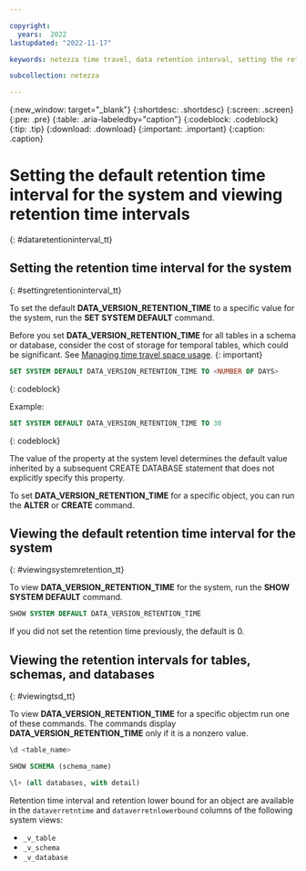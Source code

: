 ```yaml
---

copyright:
  years:  2022
lastupdated: "2022-11-17"

keywords: netezza time travel, data retention interval, setting the retention interval, changing the retention interval

subcollection: netezza

---
```


{:new_window: target="_blank"}
{:shortdesc: .shortdesc}
{:screen: .screen}
{:pre: .pre}
{:table: .aria-labeledby="caption"}
{:codeblock: .codeblock}
{:tip: .tip}
{:download: .download}
{:important: .important}
{:caption: .caption}

# Setting the default retention time interval for the system and viewing retention time intervals
{: #dataretentioninterval_tt}

## Setting the retention time interval for the system
{: #settingretentioninterval_tt}

To set the default **DATA_VERSION_RETENTION_TIME** to a specific value for the system, run the **SET SYSTEM DEFAULT** command.

Before you set **DATA_VERSION_RETENTION_TIME** for all tables in a schema or database, consider the cost of storage for temporal tables, which could be significant. See [Managing time travel space usage](/docs/netezza?topic=netezza-showingspaceusage_tt).
{: important}

```sql
SET SYSTEM DEFAULT DATA_VERSION_RETENTION_TIME TO <NUMBER OF DAYS>
```
{: codeblock}

Example:

```sql
SET SYSTEM DEFAULT DATA_VERSION_RETENTION_TIME TO 30
```
{: codeblock}

The value of the property at the system level determines the default value inherited by a subsequent CREATE DATABASE statement that does not explicitly specify this property.

To set **DATA_VERSION_RETENTION_TIME** for a specific object, you can run the **ALTER** or **CREATE** command.

## Viewing the default retention time interval for the system
{: #viewingsystemretention_tt}

To view **DATA_VERSION_RETENTION_TIME** for the system, run the **SHOW SYSTEM DEFAULT** command.

```sql
SHOW SYSTEM DEFAULT DATA_VERSION_RETENTION_TIME
```

If you did not set the retention time previously, the default is 0.

## Viewing the retention intervals for tables, schemas, and databases
{: #viewingtsd_tt}

To view **DATA_VERSION_RETENTION_TIME** for a specific objectm run one of these commands. The commands display **DATA_VERSION_RETENTION_TIME** only if it is a nonzero value.

```sql
\d <table_name>
```

```sql
SHOW SCHEMA (schema_name)
```

```sql
\l+ (all databases, with detail)
```

Retention time interval and retention lower bound for an object are available in the `dataverretntime` and `dataverretnlowerbound` columns of the following system views:

- `_v_table`
- `_v_schema`
- `_v_database`
